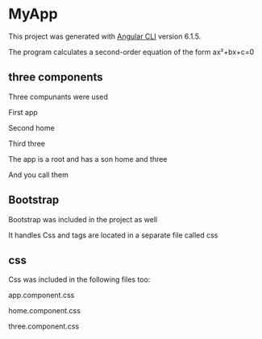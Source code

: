 # MyApp

This project was generated with [Angular CLI](https://github.com/angular/angular-cli) version 6.1.5.


The program calculates a second-order equation of the form ax²+bx+c=0

## three components
Three compunants were used


First app


Second home


Third three



The app is a root and has a son home and three


And you call them

## Bootstrap
Bootstrap was included in the project as well


It handles Css and tags are located in a separate file called css

## css

Css was included in the following files too:


app.component.css


home.component.css


three.component.css





